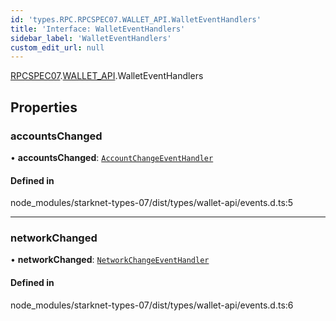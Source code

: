 ```yaml
---
id: 'types.RPC.RPCSPEC07.WALLET_API.WalletEventHandlers'
title: 'Interface: WalletEventHandlers'
sidebar_label: 'WalletEventHandlers'
custom_edit_url: null
---
```


[RPCSPEC07](../namespaces/types.RPC.RPCSPEC07.md).[WALLET_API](../namespaces/types.RPC.RPCSPEC07.WALLET_API.md).WalletEventHandlers

## Properties

### accountsChanged

• **accountsChanged**: [`AccountChangeEventHandler`](../namespaces/types.RPC.RPCSPEC07.WALLET_API.md#accountchangeeventhandler)

#### Defined in

node_modules/starknet-types-07/dist/types/wallet-api/events.d.ts:5

---

### networkChanged

• **networkChanged**: [`NetworkChangeEventHandler`](../namespaces/types.RPC.RPCSPEC07.WALLET_API.md#networkchangeeventhandler)

#### Defined in

node_modules/starknet-types-07/dist/types/wallet-api/events.d.ts:6
